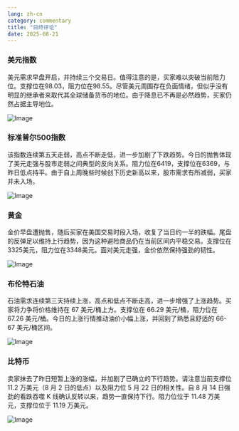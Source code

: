```yaml
---
lang: zh-cn
category: commentary
title: "日终评论"
date: 2025-08-21
---
```


### 美元指数

美元需求早盘开启，并持续三个交易日。值得注意的是，买家难以突破当前阻力位。支撑位在98.03，阻力位在98.55。尽管美元周围存在负面情绪，但似乎没有明显的继承者来取代其全球储备货币的地位。由于降息已不再是必然趋势，买家仍然占据主导地位。

![Image](https://markleighedu.github.io/img/Aug-2025/21-Aug-2025/usdindex.jpg)

### 标准普尔500指数

该指数连续第五天走弱，高点不断走低，进一步加剧了下跌趋势。今日的抛售体现了美元走强与股市走弱之间典型的反向关系。阻力位在6419，支撑位在6369，与昨日低点持平。由于自上周晚些时候创下历史新高以来，股市需求有所减弱，买家并未入场。

![Image](https://markleighedu.github.io/img/Aug-2025/21-Aug-2025/sp500.jpg)

### 黄金

金价早盘遭抛售，随后买家在美国交易时段入场，收复了当日约一半的跌幅。尾盘的反弹足以维持上行趋势，因为这种避险商品仍在当前区间内平稳交易。支撑位在3325美元，阻力位在3348美元。面对美元走强，金价依然保持强劲的韧性。

![Image](https://markleighedu.github.io/img/Aug-2025/21-Aug-2025/gold.jpg)

### 布伦特石油

石油需求连续第三天持续上涨，高点和低点不断走高，进一步增强了上涨趋势。买家将力争将价格维持在 67 美元/桶上方。支撑位在 66.29 美元/桶，阻力位在 67.26 美元/桶。今日的上涨行情推动油价小幅上涨，并回到了熟悉且舒适的 66-67 美元/桶区间。

![Image](https://markleighedu.github.io/img/Aug-2025/21-Aug-2025/brentoil.jpg)

### 比特币

卖家抹去了昨日短暂上涨的涨幅，并加剧了已确立的下行趋势。请注意当前支撑位 11.2 万美元（8 月 2 日的低点）以及阻力位 5 月 22 日的相关性。自 8 月 14 日强劲的看跌吞噬 K 线确认反转以来，趋势一直保持下行。阻力位位于 11.48 万美元，支撑位位于 11.19 万美元。

![Image](https://markleighedu.github.io/img/Aug-2025/21-Aug-2025/bitcoin.jpg)


